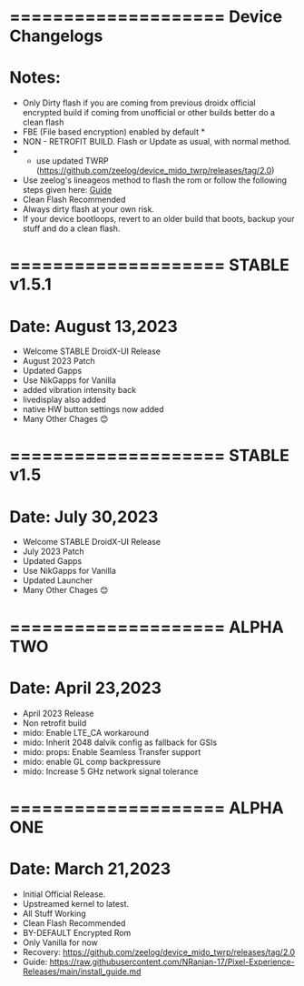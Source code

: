 ====================
Device Changelogs
====================
Notes:
====================
- Only Dirty flash if you are coming from previous droidx official encrypted build if coming from unofficial or other builds better do a clean flash
- FBE (File based encryption) enabled by default *
- NON - RETROFIT BUILD. Flash or Update as usual, with normal method.
- * use updated TWRP (https://github.com/zeelog/device_mido_twrp/releases/tag/2.0)
- Use zeelog's lineageos method to flash the rom or follow the following steps given here: [Guide](https://raw.githubusercontent.com/NRanjan-17/Pixel-Experience-Releases/main/install_guide.md)
- Clean Flash Recommended
- Always dirty flash at your own risk.
- If your device bootloops, revert to an older build that boots, backup your stuff and do a clean flash.

====================
STABLE v1.5.1
====================
Date: August 13,2023
====================
- Welcome STABLE DroidX-UI Release 
- August 2023 Patch
- Updated Gapps
- Use NikGapps for Vanilla
- added vibration intensity back
- livedisplay also added
- native HW button settings now added
- Many Other Chages 😊

====================
STABLE v1.5
====================
Date: July 30,2023
====================
- Welcome STABLE DroidX-UI Release 
- July 2023 Patch
- Updated Gapps
- Use NikGapps for Vanilla
- Updated Launcher
- Many Other Chages 😊

====================
ALPHA TWO
====================
Date: April 23,2023
====================
- April 2023 Release
- Non retrofit build
- mido: Enable LTE_CA workaround
- mido: Inherit 2048 dalvik config as fallback for GSIs
- mido: props: Enable Seamless Transfer support
- mido: enable GL comp backpressure
- mido: Increase 5 GHz network signal tolerance

====================
ALPHA ONE
====================
Date: March 21,2023
====================
- Initial Official Release.
- Upstreamed kernel to latest.
- All Stuff Working
- Clean Flash Recommended
- BY-DEFAULT Encrypted Rom
- Only Vanilla for now
- Recovery: https://github.com/zeelog/device_mido_twrp/releases/tag/2.0
- Guide: https://raw.githubusercontent.com/NRanjan-17/Pixel-Experience-Releases/main/install_guide.md
